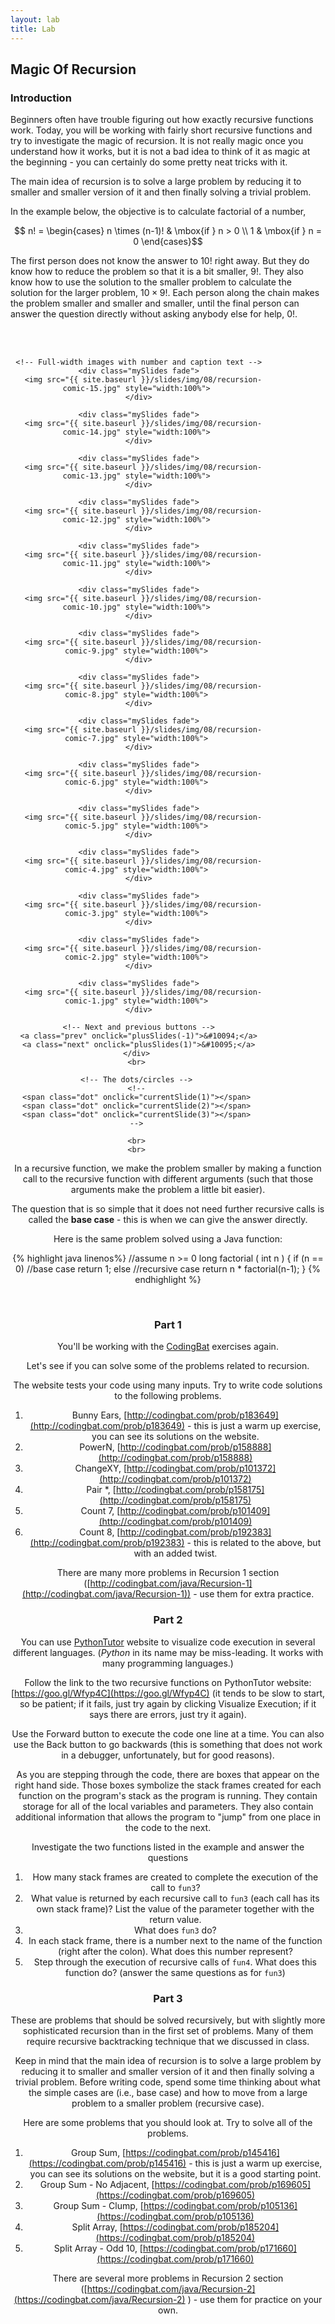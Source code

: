 ```yaml
---
layout: lab
title: Lab
---
```


<!--
<div class="lab-right" markdown="1">

__due date:__ 7 days from the time you start the lab or
November 4
(whichever comes first)

__submission mode:__ group

</div>
-->


<main markdown="1" class="lab">


## Magic Of Recursion


### Introduction

Beginners often have trouble figuring out how exactly recursive functions work.
Today, you will be working with fairly short recursive functions and try to
investigate the magic of recursion. It is not really magic once you understand
how it works, but it is not a bad idea to think of it as magic at the
beginning - you can certainly do some pretty neat tricks with it.

The main idea of recursion is to solve a large problem by reducing it to smaller
and smaller version of it and then finally solving a trivial problem.

In the example below, the objective is to calculate factorial of a number,

$$ n! =
\begin{cases}
n \times (n-1)! & \mbox{if }  n > 0 \\
1 & \mbox{if }  n = 0
\end{cases}$$

The first person does not know the answer to $10!$ right away. But they do know how to
reduce the problem so that it is a bit smaller, $9!$. They also know how to use the solution
to the smaller problem to calculate the solution for the larger problem, $10\times 9!$.
Each person along the chain makes the problem smaller and smaller and smaller, until the final
person can answer the question directly without asking anybody else for help, $0!$.

<div style="text-align:center">

<br>
<br>
	<!-- Slideshow container -->
	<div class="slideshow-container" style="width:80%">

	 <!-- Full-width images with number and caption text -->
	 <div class="mySlides fade">
	   <img src="{{ site.baseurl }}/slides/img/08/recursion-comic-15.jpg" style="width:100%">
	 </div>

	 <div class="mySlides fade">
	   <img src="{{ site.baseurl }}/slides/img/08/recursion-comic-14.jpg" style="width:100%">
	 </div>

	 <div class="mySlides fade">
	   <img src="{{ site.baseurl }}/slides/img/08/recursion-comic-13.jpg" style="width:100%">
	 </div>

	 <div class="mySlides fade">
	   <img src="{{ site.baseurl }}/slides/img/08/recursion-comic-12.jpg" style="width:100%">
	 </div>

	 <div class="mySlides fade">
	   <img src="{{ site.baseurl }}/slides/img/08/recursion-comic-11.jpg" style="width:100%">
	 </div>

	 <div class="mySlides fade">
	   <img src="{{ site.baseurl }}/slides/img/08/recursion-comic-10.jpg" style="width:100%">
	 </div>

	 <div class="mySlides fade">
	   <img src="{{ site.baseurl }}/slides/img/08/recursion-comic-9.jpg" style="width:100%">
	 </div>

	 <div class="mySlides fade">
	   <img src="{{ site.baseurl }}/slides/img/08/recursion-comic-8.jpg" style="width:100%">
	 </div>

	 <div class="mySlides fade">
	   <img src="{{ site.baseurl }}/slides/img/08/recursion-comic-7.jpg" style="width:100%">
	 </div>

	 <div class="mySlides fade">
	   <img src="{{ site.baseurl }}/slides/img/08/recursion-comic-6.jpg" style="width:100%">
	 </div>

	 <div class="mySlides fade">
	   <img src="{{ site.baseurl }}/slides/img/08/recursion-comic-5.jpg" style="width:100%">
	 </div>

	 <div class="mySlides fade">
	   <img src="{{ site.baseurl }}/slides/img/08/recursion-comic-4.jpg" style="width:100%">
	 </div>

	 <div class="mySlides fade">
	   <img src="{{ site.baseurl }}/slides/img/08/recursion-comic-3.jpg" style="width:100%">
	 </div>

	 <div class="mySlides fade">
	   <img src="{{ site.baseurl }}/slides/img/08/recursion-comic-2.jpg" style="width:100%">
	 </div>

	 <div class="mySlides fade">
	   <img src="{{ site.baseurl }}/slides/img/08/recursion-comic-1.jpg" style="width:100%">
	 </div>

	 <!-- Next and previous buttons -->
	 <a class="prev" onclick="plusSlides(-1)">&#10094;</a>
	 <a class="next" onclick="plusSlides(1)">&#10095;</a>
	</div>
	<br>

	<!-- The dots/circles -->
	<!--
	<span class="dot" onclick="currentSlide(1)"></span>
	<span class="dot" onclick="currentSlide(2)"></span>
	<span class="dot" onclick="currentSlide(3)"></span>
	-->

	<br>
	<br>
</div>


In a recursive function, we make the problem smaller by making a function call
to the recursive function with different arguments (such that those arguments make the
problem a little bit easier).

The question that is so simple that it does not need further recursive calls is called
the __base case__ - this is when we can give the answer directly.



Here is the same problem solved using a Java function:

{% highlight java linenos%}
//assume n >= 0
long factorial ( int n ) {
	if (n == 0)     //base case
	    return 1;
	else            //recursive case
	    return n * factorial(n-1);
}
{% endhighlight %}


<br>


### Part 1


You'll be working with the [CodingBat](http://codingbat.com/) exercises again.

Let's see if you can solve some of the problems related to recursion.

The website tests your code using many inputs. Try to write code solutions to the following problems.

1. Bunny Ears, [http://codingbat.com/prob/p183649](http://codingbat.com/prob/p183649)  - this is just a warm up exercise, you can see its solutions on the website.
2. PowerN, [http://codingbat.com/prob/p158888](http://codingbat.com/prob/p158888)
3. ChangeXY,  [http://codingbat.com/prob/p101372](http://codingbat.com/prob/p101372)
4. Pair *, [http://codingbat.com/prob/p158175](http://codingbat.com/prob/p158175)
5. Count 7, [http://codingbat.com/prob/p101409](http://codingbat.com/prob/p101409)
6. Count 8, [http://codingbat.com/prob/p192383](http://codingbat.com/prob/p192383)  - this is related to the above, but with an added twist.

There are many more problems in Recursion 1 section
([http://codingbat.com/java/Recursion-1](http://codingbat.com/java/Recursion-1)) - use them
for extra practice.



### Part 2

You can use [PythonTutor](http://www.pythontutor.com/) website to visualize code
execution in several different languages. (_Python_ in its name may be miss-leading.
It works with many programming languages.)

Follow the link to the two recursive functions on PythonTutor website: [https://goo.gl/Wfyp4C](https://goo.gl/Wfyp4C)
(it tends to be slow to start, so be patient; if it fails, just try again by
clicking Visualize Execution; if it says there are errors, just try it again).

Use the Forward button to execute the code one line at a time. You can also use
the Back button to go backwards (this is something that does not work in a debugger,
unfortunately, but for good reasons).

As you are stepping through the code, there are boxes that appear on the right
hand side. Those boxes symbolize the stack frames created for each function on
the program's stack as the program is running. They contain storage for all of
the local variables and  parameters. They also contain additional information
that allows the program to "jump" from one place in the code to the next.

Investigate the two functions listed in the example and answer the questions

1. How many stack frames are created to complete the execution of the call to `fun3`?
2. What value is returned by each recursive call to `fun3` (each call has its own stack frame)?
   List the value of the parameter  together with the return value.
3. What does `fun3` do?
4. In each stack frame, there is a number next to the name of the function
   (right after the colon). What does  this number represent?
5. Step through the execution of recursive calls of `fun4`.
   What does this function do? (answer the same questions as for `fun3`)





### Part 3

These are problems that should be solved recursively, but with slightly more
sophisticated recursion than in the first set of problems. Many of them require
recursive backtracking technique that we discussed in class.

Keep in mind that the main idea of recursion is to solve a large problem by reducing
it to smaller and smaller version of it and then finally solving a trivial problem.
Before writing code, spend some time thinking about what the simple cases are
(i.e., base case) and how to move from a large problem to a smaller problem
(recursive case).

Here are some problems that you should look at. Try to solve all of the problems.

1. Group Sum,  [https://codingbat.com/prob/p145416](https://codingbat.com/prob/p145416) - this
is just a warm up exercise, you can see its solutions on the website, but it is a good starting point.
2. Group Sum - No Adjacent, [https://codingbat.com/prob/p169605](https://codingbat.com/prob/p169605)
3. Group Sum - Clump, [https://codingbat.com/prob/p105136](https://codingbat.com/prob/p105136)
4. Split Array, [https://codingbat.com/prob/p185204](https://codingbat.com/prob/p185204)
5. Split Array - Odd 10, [https://codingbat.com/prob/p171660](https://codingbat.com/prob/p171660)

There are several more problems in Recursion 2 section
([https://codingbat.com/java/Recursion-2](https://codingbat.com/java/Recursion-2) ) - use
them for practice on your own.




</main>
